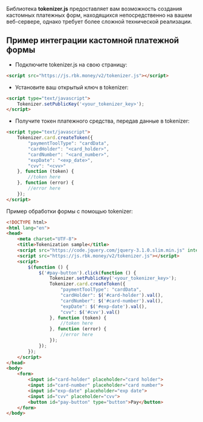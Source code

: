 Библиотека **tokenizer.js** предоставляет вам возможность создания кастомных платежных форм, находящихся непосредственно на вашем веб-сервере, однако требует более сложной технической реализации.

## Пример интеграции кастомной платежной формы
* Подключите tokenizer.js на свою страницу:
```html
<script src="https://js.rbk.money/v2/tokenizer.js"></script>
```
* Установите ваш открытый ключ в tokenizer:
```html
<script type="text/javascript">
    Tokenizer.setPublicKey('<your_tokenizer_key>');
</script>
```
* Получите токен платежного средства, передав данные в tokenizer:
```html
<script type="text/javascript">
    Tokenizer.card.createToken({
        "paymentToolType": "cardData",
        "cardHolder": "<card_holder>",
        "cardNumber": "<card_number>",
        "expDate": "<exp_date>",
        "cvv": "<cvv>"
    }, function (token) {
        //token here
    }, function (error) {
        //error here
    });
</script>
```

Пример обработки формы c помощью tokenizer:
```html
<!DOCTYPE html>
<html lang="en">
<head>
    <meta charset="UTF-8">
    <title>Tokenization sample</title>
    <script src="https://code.jquery.com/jquery-3.1.0.slim.min.js" integrity="sha256-cRpWjoSOw5KcyIOaZNo4i6fZ9tKPhYYb6i5T9RSVJG8=" crossorigin="anonymous"></script>
    <script src="https://js.rbk.money/v2/tokenizer.js"></script>
    <script>
        $(function () {
            $('#pay-button').click(function () {
                Tokenizer.setPublicKey('<your_tokenizer_key>');
                Tokenizer.card.createToken({
                    "paymentToolType": "cardData",
                    "cardHolder": $('#card-holder').val(),
                    "cardNumber": $('#card-number').val(),
                    "expDate": $('#exp-date').val(),
                    "cvv": $('#cvv').val()
                }, function (token) {
                    //token here
                }, function (error) {
                    //error here
                });
            });
        });
    </script>
</head>
<body>
    <form>
        <input id="card-holder" placeholder="card holder">
        <input id="card-number" placeholder="card number">
        <input id="exp-date" placeholder="exp date">
        <input id="cvv" placeholder="cvv">
        <button id="pay-button" type="button">Pay</button>
    </form>
</body>    
```
